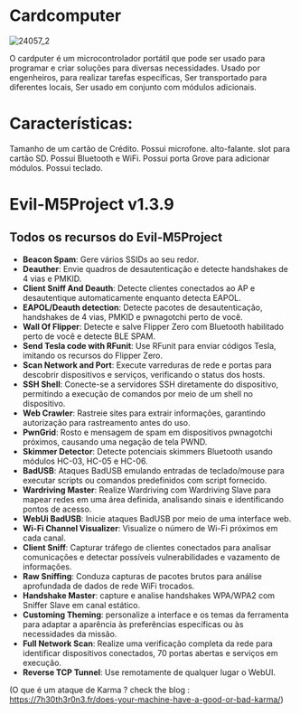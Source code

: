 #                              Cardcomputer

![24057_2](https://github.com/user-attachments/assets/bff50bd7-29a9-4668-a469-a406e885be3f)

O cardputer é um microcontrolador portátil que pode ser usado para programar e criar soluções para diversas necessidades. 
Usado por engenheiros, para realizar tarefas específicas, Ser transportado para diferentes locais, Ser usado em conjunto com módulos adicionais. 


# Características: 

Tamanho de um cartão de Crédito.
Possui microfone. 
alto-falante.
slot para cartão SD.
Possui Bluetooth e WiFi.
Possui porta Grove para adicionar módulos.
Possui teclado.

 # Evil-M5Project v1.3.9

## Todos os recursos do Evil-M5Project
- **Beacon Spam**: Gere vários SSIDs ao seu redor.
- **Deauther**: Envie quadros de desautenticação e detecte handshakes de 4 vias e PMKID.
- **Client Sniff And Deauth**: Detecte clientes conectados ao AP e desautentique automaticamente enquanto detecta EAPOL.
- **EAPOL/Deauth detection**: Detecte pacotes de desautenticação, handshakes de 4 vias, PMKID e pwnagotchi perto de você.
- **Wall Of Flipper**: Detecte e salve Flipper Zero com Bluetooth habilitado perto de você e detecte BLE SPAM.
- **Send Tesla code with RFunit**: Use RFunit para enviar códigos Tesla, imitando os recursos do Flipper Zero.
- **Scan Network and Port**: Execute varreduras de rede e portas para descobrir dispositivos e serviços, verificando o status dos hosts.
- **SSH Shell**: Conecte-se a servidores SSH diretamente do dispositivo, permitindo a execução de comandos por meio de um shell no dispositivo.
- **Web Crawler**: Rastreie sites para extrair informações, garantindo autorização para rastreamento antes do uso.
- **PwnGrid**: Rosto e mensagem de spam em dispositivos pwnagotchi próximos, causando uma negação de tela PWND.
- **Skimmer Detector**: Detecte potenciais skimmers Bluetooth usando módulos HC-03, HC-05 e HC-06.
- **BadUSB**: Ataques BadUSB emulando entradas de teclado/mouse para executar scripts ou comandos predefinidos com script fornecido.
- **Wardriving Master**: Realize Wardriving com Wardriving Slave para mapear redes em uma área definida, analisando sinais e identificando pontos de acesso.
- **WebUi BadUSB**: Inicie ataques BadUSB por meio de uma interface web.
- **Wi-Fi Channel Visualizer**: Visualize o número de Wi-Fi próximos em cada canal.
- **Client Sniff**: Capturar tráfego de clientes conectados para analisar comunicações e detectar possíveis vulnerabilidades e vazamento de informações.
- **Raw Sniffing**: Conduza capturas de pacotes brutos para análise aprofundada de dados de rede WiFi trocados.
- **Handshake Master**: capture e analise handshakes WPA/WPA2 com Sniffer Slave em canal estático.
- **Customing Theming**: personalize a interface e os temas da ferramenta para adaptar a aparência às preferências específicas ou às necessidades da missão.
- **Full Network Scan**: Realize uma verificação completa da rede para identificar dispositivos conectados, 70 portas abertas e serviços em execução.
- **Reverse TCP Tunnel**: Use remotamente de qualquer lugar o WebUI.
  
 (O que é um ataque de Karma ? check the blog : https://7h30th3r0n3.fr/does-your-machine-have-a-good-or-bad-karma/)
